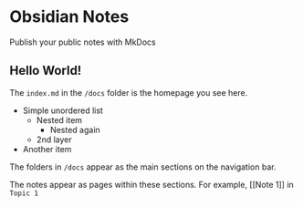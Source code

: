 # Obsidian Notes

Publish your public notes with MkDocs

## Hello World!

The `index.md` in the `/docs` folder is the homepage you see here.

- Simple unordered list
	- Nested item
		- Nested again
	- 2nd layer
- Another item

The folders in `/docs` appear as the main sections on the navigation bar.

The notes appear as pages within these sections. For example, [[Note 1]] in `Topic 1`